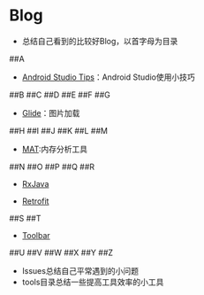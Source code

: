 # Blog

* 总结自己看到的比较好Blog，以首字母为目录

##A
  * [Android Studio Tips](https://github.com/sunflower-zyb/Blog/blob/master/A%2FAndroid%20Studio%20Tips.md)：Android Studio使用小技巧
  
##B
##C
##D
##E
##F
##G
  * [Glide](https://github.com/sunflower-zyb/Blog/blob/master/G/Glide.md)：图片加载
  
##H
##I
##J
##K
##L
##M
  * [MAT](https://github.com/sunflower-zyb/Blog/blob/master/M/MAT.md):内存分析工具
  
##N
##O
##P
##Q
##R
  * [RxJava](https://github.com/sunflower-zyb/Blog/blob/master/R%2FRxjava.md)

  * [Retrofit](https://github.com/sunflower-zyb/Blog/blob/master/R%2FRetrofit.md)
  
##S
##T
  * [Toolbar](https://github.com/sunflower-zyb/Blog/blob/master/T/Toolbar.md)

##U
##V
##W
##X
##Y
##Z


* Issues总结自己平常遇到的小问题
* tools目录总结一些提高工具效率的小工具

